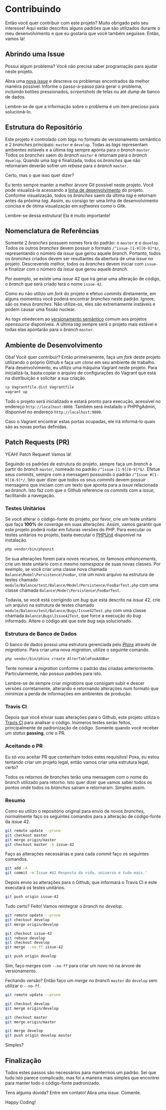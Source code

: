# Contribuindo

Então você quer contribuir com este projeto? Muito obrigado pelo seu interesse! Aqui estão descritos alguns padrões que são utilizados durante o meu desenvolvimento e que eu gostaria que você também seguisse. Então, vamos lá!

## Abrindo uma Issue

Possui algum problema? Você não precisa saber programação para ajudar neste projeto.

Abra uma [nova _issue_](//github.com/wandersonwhcr/balance/issues/new) e descreva os problemas encontrados da melhor maneira possível. Informe o passo-a-passo para gerar o problema, incluindo botões pressionados, _screenshots_ de telas ou até _dump_ de banco de dados.

Lembre-se de que a informação sobre o problema é um item precioso para solucioná-lo.

## Estrutura do Repositório

Este projeto é controlado com _tags_ no formato de versionamento semântico e 2 _branches_ principais: `master` e `develop`. Todas as _tags_ representam ambientes estáveis e a última _tag_ sempre aponta para o _branch_ `master`. Todos os _branches_ saem do _branch_ `master` e retornam para o _branch_ `develop`. Quando uma _tag_ é finalizada, todos os _branches_ que não retornaram deverão sofrer um _rebase_ para o _branch_ `master`.

Certo, mas o que isso quer dizer?

Eu tento sempre manter a melhor árvore Git possível neste projeto. Você pode visualizá-la acessando a [linha de desenvolvimento](//github.com/wandersonwhcr/balance/network) do projeto. Conforme visualização, todos os _branches_ saem da última _tag_ e retornam antes da próxima _tag_. Assim, eu consigo ter uma linha de desenvolvimento concisa e de ótima visualização em _softwares_ como o Gitk.

Lembre-se dessa estrutura! Ela é muito importante!

## Nomenclatura de Referências

Somente 2 _branches_ possuem nomes fora do padrão: o `master` e o `develop`. Todos os outros _branches_ devem possuir o formato `/^issue-[1-9][0-9]*$/`, representando o número da _issue_ que gerou aquele _branch_. Portanto, todos os _branches_ criados devem ser resultantes da abertura de uma _issue_ no projeto. Descrevendo melhor, todos os _branches_ devem iniciar com `issue-` e finalizar com o número da _issue_ que gerou aquele _branch_.

Por exemplo, se existe uma _issue_ 42 que irá gerar uma alteração de código, o _branch_ que será criado terá o nome `issue-42`.

Como eu não utilizo um _fork_ do projeto e efetuo _commits_ diretamente, em alguns momentos você poderá encontrar _branches_ neste padrão. Ignore, são os meus _branches_. Não utilize-os, eles são extremamente instáveis e podem causar uma fissão nuclear.

As _tags_ obedecem ao [versionamento semântico](http://semver.org/) comum aos projetos _opensource_ disponíveis. A última _tag_ sempre será o projeto mais estável e todas elas apontarão para o _branch_ `master`.

## Ambiente de Desenvolvimento

Oba! Você quer contribuir? Então primeiramente, faça um _fork_ deste projeto utilizando o próprio Github e faça um _clone_ em seu ambiente de trabalho. Para desenvolvimento, eu utilizo uma máquina Vagrant neste projeto. Para inicializá-la, basta copiar o arquivo de configurações do Vagrant que está na distribuição e solicitar a sua criação.

```bash
cp Vagrantfile.dist Vagrantfile
vagrant up
```

Todo o projeto será inicializado e estará pronto para execução, acessível no endereço `http://localhost:8000`. Também será instalado o PHPPgAdmin, disponível no endereço `http://localhost:9000`.

Caso o Vagrant encontrar estas portas ocupadas, ele irá informá-lo quais são as novas portas definidas.

## Patch Requests (PR)

YEAH! Patch Request! Vamos lá!

Seguindo os padrões de estrutura do projeto, sempre faça um _branch_ a partir do _branch_ `master`, nomeado no padrão `/^issue-[1-9][0-9]*$/`. Efetue seus _commits_, sempre com a mensagem possuindo o padrão `/^Issue #[1-9][0-9]*/`. Isto quer dizer que todos os seus _commits_ devem possuir mensagens que iniciam com um texto que aponta para a _issue_ relacionada ao _branch_. Isto faz com que o Github referencie os _commits_ com a _issue_, facilitando a navegação.

### Testes Unitários

Se você alterar o código-fonte do projeto, por favor, crie um teste unitário que faça **100%** de _coverage_ em suas alterações. Assim, vamos garantir que este projeto poderá rodar em futuras versões do PHP. Para executar os testes unitários no projeto, basta executar o [PHPUnit](https://phpunit.de/) disponível na instalação.

```bash
php vendor/bin/phpunit
```

Se sua alterações forem para novos recursos, os famosos _enhancements_, crie um teste unitário com o mesmo _namespace_ de suas novas classes. Por exemplo, se você criar uma classe nova chamada `Balance\Model\Persistence\FooBar`, crie um novo arquivo na estrutura de testes chamado `module/Balance/test/Balance/Model/Persistence/FooBarTest.php` com uma classe chamada `Balance\Model\Persistence\FooBarTest`.

Todavia, se você está corrigindo um _bug_ que está descrito na _issue_ 42, crie um arquivo na estrutura de testes chamado `module/Balance/test/Balance/Bugs/Issue42Test.php` com uma classe chamada `Balance\Bugs\Issue42Test`, que force a execução do _bug_ informado. Altere o código até que este _bug_ seja solucionado.

### Estrutura de Banco de Dados

O banco de dados possui uma estrutura gerenciada pelo [Phinx](https://phinx.org/) através de _migrations_. Para criar uma nova _migration_, utilize o seguinte comando.

```bash
php vendor/bin/phinx create AlterTableFooAddBar
```

Tente nomear a _migration_ conforme o padrão das criadas anteriormente. Particularmente, não possuo padrões para isto.

Lembre-se de sempre criar _migrations_ que consigam subir e descer versões corretamente, alterando e retornando alterações num formato que minimize a perda de informações em ambientes de produção.

### Travis CI

Depois que você enviar suas alterações para o Github, este projeto utiliza o [Travis CI](//travis-ci.org/wandersonwhcr/balance) para analisar o código. Inúmeros testes serão feitos, principalmente de padronização de código. Somente quando você receber um _status_ **passing**, crie o PR.

### Aceitando o PR

Eu só vou aceitar PR que contenham todos estes requisitos! Poxa, eu estou tentando criar um projeto legal, então vamos criar uma estrutura legal, certo?

Todos os retornos de _branches_ terão uma mensagem com o nome do _branch_ utilizado para retorno. Isto quer dizer que vamos saber todos os pontos onde todos os _branches_ sairam e retornaram. Simples assim.

### Resumo

Como eu utilizo o repositório original para envio de novos _branches_, normalmente faço os seguintes comandos para a alteração de código-fonte da _issue_ 42.

```bash
git remote update --prune
git checkout master
git merge origin/master
git checkout master -b issue-42
```

Faço as alterações necessárias e para cada _commit_ faço os seguintes comandos.

```bash
git add -A
git commit -m'Issue #42 Resposta da vida, universo e tudo mais.'
```

Depois envio as alterações para o Github, que informará o Travis CI e este executará os testes unitários.

```bash
git push origin issue-42
```

Tudo certo? Feito! Vamos reintegrar o _branch_ no _develop_.

```bash
git remote update --prune
git checkout develop
git merge origin/develop

git checkout issue-42
git rebase develop
git checkout develop
git merge --no-ff issue-42

git push origin develop
```

Sim, faço _merges_ com `--no-ff` para criar um novo nó na árvore de versionamento.

Fechando versão? Então faço um _merge_ no _branch_ `master` do `develop` sem utilizar o `--no-ff`.

```bash
git remote update --prune

git checkout develop
git merge origin/develop

git checkout master
git merge origin/master

git merge develop
git push origin develop master
```

Simples?

## Finalização

Todos estes passos são necessários para mantermos um padrão. Sei que tudo isto parece complicado, mas foi a maneira mais simples que encontrei para manter todo o código-fonte padronizado.

Tens alguma dúvida? Entre em contato! Abra uma _issue_. Comente.

Happy Coding!
